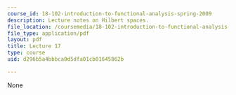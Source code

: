 ```yaml
---
course_id: 18-102-introduction-to-functional-analysis-spring-2009
description: Lecture notes on Hilbert spaces.
file_location: /coursemedia/18-102-introduction-to-functional-analysis-spring-2009/d296b5a4bbbca0d5dfa01cb01645862b_MIT18_102s09_lec17.pdf
file_type: application/pdf
layout: pdf
title: Lecture 17
type: course
uid: d296b5a4bbbca0d5dfa01cb01645862b

---
```

None